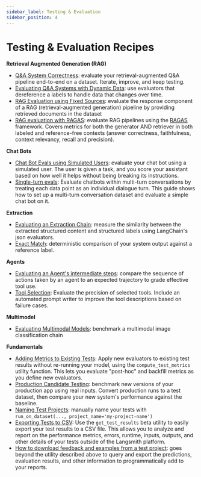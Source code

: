 ```yaml
---
sidebar_label: Testing & Evaluation
sidebar_position: 4
---
```


# Testing & Evaluation Recipes

**Retrieval Augmented Generation (RAG)**

- [Q&A System Correctness](./qa-correctness/qa-correctness.ipynb): evaluate your retrieval-augmented Q&A pipeline end-to-end on a dataset. Iterate, improve, and keep testing.
- [Evaluating Q&A Systems with Dynamic Data](./dynamic-data/testing_dynamic_data.ipynb): use evaluators that dereference a labels to handle data that changes over time.
- [RAG Evaluation using Fixed Sources](./using-fixed-sources/using_fixed_sources.ipynb): evaluate the response component of a RAG (retrieval-augmented generation) pipeline by providing retrieved documents in the dataset
- [RAG evaluation with RAGAS](./ragas/ragas.ipynb): evaluate RAG pipelines using the [RAGAS](https://docs.ragas.io/en/stable/) framework. Covers metrics for both the generator AND retriever in both labeled and reference-free contexts (answer correctness, faithfulness, context relevancy, recall and precision).

**Chat Bots**

- [Chat Bot Evals using Simulated Users](./chatbot-simulation/chatbot-simulation.ipynb): evaluate your chat bot using a simulated user. The user is given a task, and you score your assistant based on how well it helps without being breaking its instructions.
- [Single-turn evals](./chat-single-turn/chat_evaluation_single_turn.ipynb): Evaluate chatbots within multi-turn conversations by treating each data point as an individual dialogue turn. This guide shows how to set up a multi-turn conversation dataset and evaluate a simple chat bot on it.

**Extraction**

- [Evaluating an Extraction Chain](./data-extraction/contract-extraction.ipynb): measure the similarity between the extracted structured content and structured labels using LangChain's json evaluators.
- [Exact Match](./exact-match/exact_match.ipynb): deterministic comparison of your system output against a reference label.

**Agents**

- [Evaluating an Agent's intermediate steps](./agent_steps/evaluating_agents.ipynb): compare the sequence of actions taken by an agent to an expected trajectory to grade effective tool use.
- [Tool Selection](./tool-selection/tool-selection.ipynb): Evaluate the precision of selected tools. Include an automated prompt writer to improve the tool descriptions based on failure cases.

**Multimodel**

- [Evaluating Multimodal Models](./multimodal/multimodal.ipynb): benchmark a multimodal image classification chain

**Fundamentals**

- [Adding Metrics to Existing Tests](./evaluate-existing-test-project/evaluate_runs.ipynb): Apply new evaluators to existing test results without re-running your model, using the `compute_test_metrics` utility function. This lets you evaluate "post-hoc" and backfill metrics as you define new evaluators.
- [Production Candidate Testing](./backtesting/backtesting.ipynb): benchmark new versions of your production app using real inputs. Convert production runs to a test dataset, then compare your new system's performance against the baseline.
- [Naming Test Projects](./naming-test-projects/naming-test-projects.md): manually name your tests with `run_on_dataset(..., project_name='my-project-name')`
- [Exporting Tests to CSV](./export-test-to-csv/export-test-to-csv.ipynb): Use the `get_test_results` beta utility to easily export your test results to a CSV file. This allows you to analyze and report on the performance metrics, errors, runtime, inputs, outputs, and other details of your tests outside of the Langsmith platform.
- [How to download feedback and examples from a test project](./download-feedback-and-examples/download_example.ipynb): goes beyond the utility described above to query and export the predictions, evaluation results, and other information to programmatically add to your reports.